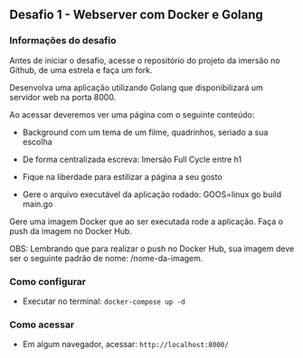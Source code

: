 ## Desafio 1 - Webserver com Docker e Golang

### Informações do desafio
Antes de iniciar o desafio, acesse o repositório do projeto da imersão no Github, de uma estrela e faça um fork.

Desenvolva uma aplicação utilizando Golang que disponibilizará um servidor web na porta 8000.

Ao acessar deveremos ver uma página com o seguinte conteúdo:

- Background com um tema de um filme, quadrinhos, seriado a sua escolha

- De forma centralizada escreva: Imersão Full Cycle entre h1

- Fique na liberdade para estilizar a página a seu gosto

- Gere o arquivo executável da aplicação rodado: GOOS=linux go build main.go

Gere uma imagem Docker que ao ser executada rode a aplicação. Faça o push da imagem no Docker Hub.

OBS: Lembrando que para realizar o push no Docker Hub, sua imagem deve ser o seguinte padrão de nome: <seulogin>/nome-da-imagem.

### Como configurar
- Executar no terminal: `docker-compose up -d`

### Como acessar
- Em algum navegador, acessar: `http://localhost:8000/`